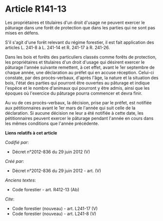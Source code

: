 # Article R141-13

Les propriétaires et titulaires d'un droit d'usage ne peuvent exercer le pâturage dans une forêt de protection que dans les
parties qui ne sont pas mises en défens.

S'il s'agit d'une forêt relevant du régime forestier, il est fait application des articles L. 241-8 à L. 241-14 et R. 241-17
à R. 241-26.

Dans les bois et forêts des particuliers classés comme forêts de protection, les propriétaires et titulaires d'un droit
d'usage qui désirent exercer le pâturage l'année suivante remettent, à cet effet, avant le 1er septembre de chaque année, une
déclaration au préfet qui en accuse réception. Celui-ci constate, par des procès-verbaux, d'après l'âge, la nature et la
situation des bois, l'état des parties qui pourront être ouvertes au pâturage et indique l'espèce et le nombre d'animaux qui
pourront y être admis, ainsi que les époques où l'exercice du pâturage pourra commencer et devra finir.

Au vu de ces procès-verbaux, la décision, prise par le préfet, est notifiée aux pétitionnaires avant le 1er mars de l'année
qui suit celle de la déclaration. Si aucune décision ne leur a été notifiée à cette date, les pétitionnaires peuvent exercer
le pâturage pendant l'année en cours dans les mêmes conditions que l'année précédente.

**Liens relatifs à cet article**

_Codifié par_:

  - Décret n°2012-836 du 29 juin 2012 (V)

_Créé par_:

  - Décret n°2012-836 du 29 juin 2012 - art. (V)

_Anciens textes_:

  - Code forestier - art. R412-13 (Ab)

_Cite_:

  - Code forestier (nouveau) - art. L241-17 (V)
  - Code forestier (nouveau) - art. L241-8 (V)
